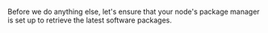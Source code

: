 Before we do anything else, let's ensure that your node's package manager is set up to retrieve the latest software packages.